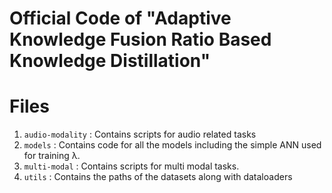 # Official Code of "Adaptive Knowledge Fusion Ratio Based Knowledge Distillation"
# Files
1. `audio-modality` : Contains scripts for audio related tasks
2. `models` : Contains code for all the models including the simple ANN used for training λ.
3. `multi-modal` : Contains scripts for multi modal tasks.
4. `utils` : Contains the paths of the datasets along with dataloaders
